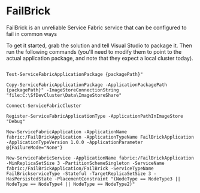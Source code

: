 # FailBrick
FailBrick is an unreliable Service Fabric service that can be configured to fail in common ways

To get it started, grab the solution and tell Visual Studio to package it. Then run the following commands (you'll need to modify them to point to the actual application package, and note that they expect a local cluster today).

``` posh

Test-ServiceFabricApplicationPackage {packagePath}"

Copy-ServiceFabricApplicationPackage -ApplicationPackagePath {packagePath}" -ImageStoreConnectionString "file:C:\SfDevCluster\Data\ImageStoreShare"

Connect-ServiceFabricCluster

Register-ServiceFabricApplicationType -ApplicationPathInImageStore "Debug"

New-ServiceFabricApplication -ApplicationName fabric:/FailBrickApplication -ApplicationTypeName FailBrickApplication -ApplicationTypeVersion 1.0.0 -ApplicationParameter @{FailureMode="None"}

New-ServiceFabricService -ApplicationName fabric:/FailBrickApplication -MinReplicaSetSize 3 -PartitionSchemeSingleton -ServiceName fabric:/FailBrickApplication/FailBrick -ServiceTypeName FailBrickserviceType -Stateful -TargetReplicaSetSize 3 -HasPersistedState -PlacementConstraint "(NodeType == NodeType3 || NodeType == NodeType4 || NodeType == NodeType2)"

```
